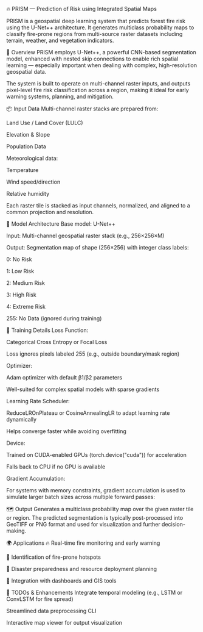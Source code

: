 🔥 PRISM — Prediction of Risk using Integrated Spatial Maps

PRISM is a geospatial deep learning system that predicts forest fire risk using the U-Net++ architecture. It generates multiclass probability maps to classify fire-prone regions from multi-source raster datasets including terrain, weather, and vegetation indicators.

🚀 Overview PRISM employs U-Net++, a powerful CNN-based segmentation model, enhanced with nested skip connections to enable rich spatial learning — especially important when dealing with complex, high-resolution geospatial data.

The system is built to operate on multi-channel raster inputs, and outputs pixel-level fire risk classification across a region, making it ideal for early warning systems, planning, and mitigation.

📦 Input Data Multi-channel raster stacks are prepared from:

Land Use / Land Cover (LULC)

Elevation & Slope

Population Data

Meteorological data:

Temperature

Wind speed/direction

Relative humidity

Each raster tile is stacked as input channels, normalized, and aligned to a common projection and resolution.

🧠 Model Architecture Base model: U-Net++

Input: Multi-channel geospatial raster stack (e.g., 256×256×M)

Output: Segmentation map of shape (256×256) with integer class labels:

0: No Risk

1: Low Risk

2: Medium Risk

3: High Risk

4: Extreme Risk

255: No Data (ignored during training)

🧮 Training Details Loss Function:

Categorical Cross Entropy or Focal Loss

Loss ignores pixels labeled 255 (e.g., outside boundary/mask region)

Optimizer:

Adam optimizer with default β1/β2 parameters

Well-suited for complex spatial models with sparse gradients

Learning Rate Scheduler:

ReduceLROnPlateau or CosineAnnealingLR to adapt learning rate dynamically

Helps converge faster while avoiding overfitting

Device:

Trained on CUDA-enabled GPUs (torch.device("cuda")) for acceleration

Falls back to CPU if no GPU is available

Gradient Accumulation:

For systems with memory constraints, gradient accumulation is used to simulate larger batch sizes across multiple forward passes:

🗺️ Output Generates a multiclass probability map over the given raster tile or region. The predicted segmentation is typically post-processed into GeoTIFF or PNG format and used for visualization and further decision-making.

🌍 Applications 🔥 Real-time fire monitoring and early warning

📍 Identification of fire-prone hotspots

🚒 Disaster preparedness and resource deployment planning

📡 Integration with dashboards and GIS tools

🧪 TODOs & Enhancements Integrate temporal modeling (e.g., LSTM or ConvLSTM for fire spread)

Streamlined data preprocessing CLI

Interactive map viewer for output visualization